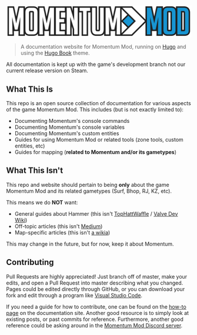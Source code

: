 ![](static/images/logo.png)

> A documentation website for Momentum Mod, running on [Hugo](https://gohugo.io/) and using the [Hugo Book](https://github.com/alex-shpak/hugo-book) theme.

All documentation is kept up with the game's development branch not our current release version on Steam.

## What This Is

This repo is an open source collection of documentation for various aspects of the game Momentum Mod. This includes (but is not exactly limited to):

- Documenting Momentum's console commands
- Documenting Momentum's console variables
- Documenting Momentum's custom entities
- Guides for using Momentum Mod or related tools (zone tools, custom entities, etc)
- Guides for mapping (**related to Momentum and/or its gametypes**)

## What This Isn't

This repo and website should pertain to being **only** about the game Momentum Mod and its related gametypes (Surf, Bhop, RJ, KZ, etc).

This means we do **NOT** want:

- General guides about Hammer (this isn't [TopHattWaffle](https://www.youtube.com/user/rocketrascal34) / [Valve Dev Wiki](https://developer.valvesoftware.com/wiki/Category:Level_Design))
- Off-topic articles (this isn't [Medium](https://medium.com/))
- Map-specific articles (this isn't [a wikia](https://www.fandom.com/))

This may change in the future, but for now, keep it about Momentum.

## Contributing

Pull Requests are highly appreciated! Just branch off of master, make your edits, and open a Pull Request into master describing what you changed. Pages could be edited directly through GitHub, or you can download your fork and edit through a program like [Visual Studio Code](https://code.visualstudio.com/).

If you need a guide for how to contribute, one can be found on the [how-to page](https://docs.momentum-mod.org/guide/create-docs-page/) on the documentation site. Another good resource is to simply look at existing posts, or past commits for reference. Furthermore, another good reference could be asking around in the [Momentum Mod Discord server](https://discord.gg/momentummod).
